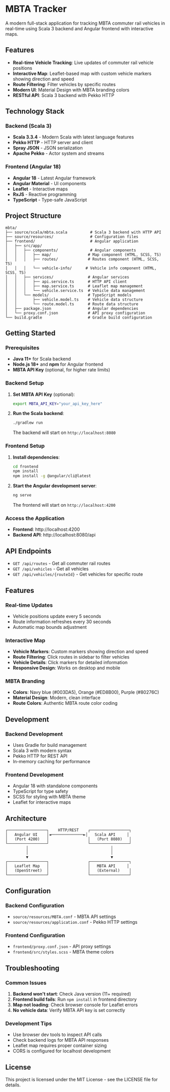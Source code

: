 # MBTA Tracker

A modern full-stack application for tracking MBTA commuter rail vehicles in real-time using Scala 3 backend and Angular frontend with interactive maps.

## Features

- **Real-time Vehicle Tracking**: Live updates of commuter rail vehicle positions
- **Interactive Map**: Leaflet-based map with custom vehicle markers showing direction and speed
- **Route Filtering**: Filter vehicles by specific routes
- **Modern UI**: Material Design with MBTA branding colors
- **RESTful API**: Scala 3 backend with Pekko HTTP

## Technology Stack

### Backend (Scala 3)
- **Scala 3.3.4** - Modern Scala with latest language features
- **Pekko HTTP** - HTTP server and client
- **Spray JSON** - JSON serialization
- **Apache Pekko** - Actor system and streams

### Frontend (Angular 18)
- **Angular 18** - Latest Angular framework
- **Angular Material** - UI components
- **Leaflet** - Interactive maps
- **RxJS** - Reactive programming
- **TypeScript** - Type-safe JavaScript

## Project Structure

```
mbta/
├── source/scala/mbta.scala          # Scala 3 backend with HTTP API
├── source/resources/                # Configuration files
├── frontend/                        # Angular application
│   ├── src/app/
│   │   ├── components/              # Angular components
│   │   │   ├── map/                # Map component (HTML, SCSS, TS)
│   │   │   ├── routes/             # Routes component (HTML, SCSS, TS)
│   │   │   └── vehicle-info/      # Vehicle info component (HTML, SCSS, TS)
│   │   ├── services/               # Angular services
│   │   │   ├── api.service.ts      # HTTP API client
│   │   │   ├── map.service.ts      # Leaflet map management
│   │   │   └── vehicle.service.ts  # Vehicle data management
│   │   └── models/                 # TypeScript models
│   │       ├── vehicle.model.ts    # Vehicle data structure
│   │       └── route.model.ts      # Route data structure
│   ├── package.json                # Angular dependencies
│   └── proxy.conf.json             # API proxy configuration
└── build.gradle                    # Gradle build configuration
```

## Getting Started

### Prerequisites

- **Java 11+** for Scala backend
- **Node.js 18+** and **npm** for Angular frontend
- **MBTA API Key** (optional, for higher rate limits)

### Backend Setup

1. **Set MBTA API Key** (optional):
   ```bash
   export MBTA_API_KEY="your_api_key_here"
   ```

2. **Run the Scala backend**:
   ```bash
   ./gradlew run
   ```
   The backend will start on `http://localhost:8080`

### Frontend Setup

1. **Install dependencies**:
   ```bash
   cd frontend
   npm install
   npm install -g @angular/cli@latest
   ```

2. **Start the Angular development server**:
   ```bash
   ng serve
   ```
   The frontend will start on `http://localhost:4200`

### Access the Application

- **Frontend**: http://localhost:4200
- **Backend API**: http://localhost:8080/api

## API Endpoints

- `GET /api/routes` - Get all commuter rail routes
- `GET /api/vehicles` - Get all vehicles
- `GET /api/vehicles/{routeId}` - Get vehicles for specific route

## Features

### Real-time Updates
- Vehicle positions update every 5 seconds
- Route information refreshes every 30 seconds
- Automatic map bounds adjustment

### Interactive Map
- **Vehicle Markers**: Custom markers showing direction and speed
- **Route Filtering**: Click routes in sidebar to filter vehicles
- **Vehicle Details**: Click markers for detailed information
- **Responsive Design**: Works on desktop and mobile

### MBTA Branding
- **Colors**: Navy blue (#003DA5), Orange (#ED8B00), Purple (#80276C)
- **Material Design**: Modern, clean interface
- **Route Colors**: Authentic MBTA route color coding

## Development

### Backend Development
- Uses Gradle for build management
- Scala 3 with modern syntax
- Pekko HTTP for REST API
- In-memory caching for performance

### Frontend Development
- Angular 18 with standalone components
- TypeScript for type safety
- SCSS for styling with MBTA theme
- Leaflet for interactive maps

## Architecture

```
┌─────────────────┐    HTTP/REST    ┌─────────────────┐
│   Angular UI    │◄──────────────►│   Scala API     │
│   (Port 4200)   │                 │   (Port 8080)   │
└─────────────────┘                 └─────────────────┘
         │                                    │
         │                                    │
         ▼                                    ▼
┌─────────────────┐                 ┌─────────────────┐
│   Leaflet Map   │                 │   MBTA API     │
│   (OpenStreet)  │                 │   (External)    │
└─────────────────┘                 └─────────────────┘
```

## Configuration

### Backend Configuration
- `source/resources/MBTA.conf` - MBTA API settings
- `source/resources/application.conf` - Pekko HTTP settings

### Frontend Configuration
- `frontend/proxy.conf.json` - API proxy settings
- `frontend/src/styles.scss` - MBTA theme colors

## Troubleshooting

### Common Issues

1. **Backend won't start**: Check Java version (11+ required)
2. **Frontend build fails**: Run `npm install` in frontend directory
3. **Map not loading**: Check browser console for Leaflet errors
4. **No vehicle data**: Verify MBTA API key is set correctly

### Development Tips

- Use browser dev tools to inspect API calls
- Check backend logs for MBTA API responses
- Leaflet map requires proper container sizing
- CORS is configured for localhost development

## License

This project is licensed under the MIT License - see the LICENSE file for details.